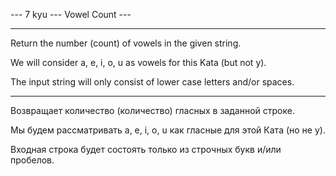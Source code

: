 --- 7 kyu --- Vowel Count ---

---

Return the number (count) of vowels in the given string.

We will consider a, e, i, o, u as vowels for this Kata (but not y).

The input string will only consist of lower case letters and/or spaces.

--------------------

Возвращает количество (количество) гласных в заданной строке.

Мы будем рассматривать a, e, i, o, u как гласные для этой Ката (но не y).

Входная строка будет состоять только из строчных букв и/или пробелов.
